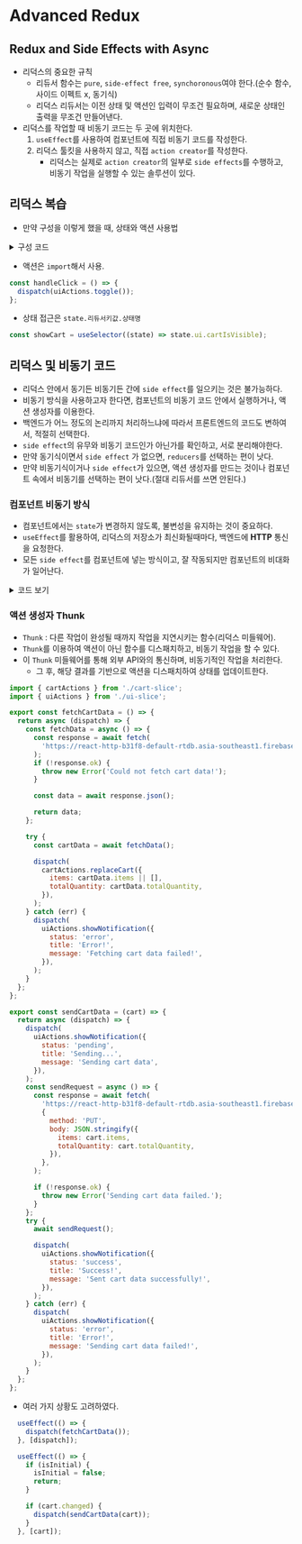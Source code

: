 # Advanced Redux

## Redux and Side Effects with Async

- 리덕스의 중요한 규칙
  - 리듀서 함수는 `pure`, `side-effect free`, `synchoronous`여야 한다.(순수 함수, 사이드 이펙트 x, 동기식)
  - 리덕스 리듀서는 이전 상태 및 액션인 입력이 무조건 필요하며, 새로운 상태인 출력을 무조건 만들어낸다.
- 리덕스를 작업할 때 비동기 코드는 두 곳에 위치한다.
  1. `useEffect`를 사용하여 컴포넌트에 직접 비동기 코드를 작성한다.
  2. 리덕스 툴킷을 사용하지 않고, 직접 `action creator`를 작성한다.
      - 리덕스는 실제로 `action creator`의 일부로 `side effects`를 수행하고, 비동기 작업을 실행할 수 있는 솔루션이 있다.

## 리덕스 복습

- 만약 구성을 이렇게 했을 때, 상태와 액션 사용법

<details>
  <summary>구성 코드</summary>

```javascript
// index.js
import { configureStore } from '@reduxjs/toolkit';
import uiSlice from './ui-slice';

const store = configureStore({
  reducer: {
    ui: uiSlice.reducer,
  },
});

export default store;
```
```javascript
// ui-slice.js
import { createSlice } from '@reduxjs/toolkit';

const initialState = {
  cartIsVisible: false,
};

const uiSlice = createSlice({
  name: 'ui',
  initialState,
  reducers: {
    toggle(state) {
      state.cartIsVisible = !state.cartIsVisible;
    },
  },
});

export const uiActions = uiSlice.actions;

export default uiSlice;
``` 
</details>

- 액션은 `import`해서 사용.

```javascript
const handleClick = () => {
  dispatch(uiActions.toggle());
};
```

- 상태 접근은 `state.리듀서키값.상태명`

```javascript
const showCart = useSelector((state) => state.ui.cartIsVisible);
```

## 리덕스 및 비동기 코드

- 리덕스 안에서 동기든 비동기든 간에 `side effect`를 일으키는 것은 불가능하다.
- 비동기 방식을 사용하고자 한다면, 컴포넌트의 비동기 코드 안에서 실행하거나, 액션 생성자를 이용한다.
- 백엔드가 어느 정도의 논리까지 처리하느냐에 따라서 프론트엔드의 코드도 변하여서, 적절히 선택한다.
- `side effect`의 유무와 비동기 코드인가 아닌가를 확인하고, 서로 분리해야한다.
- 만약 동기식이면서 `side effect` 가 없으면, `reducers`를 선택하는 편이 낫다.
- 만약 비동기식이거나 `side effect`가 있으면, 액션 생성자를 만드는 것이나 컴포넌트 속에서 비동기를 선택하는 편이 낫다.(절대 리듀서를 쓰면 안된다.)

### 컴포넌트 비동기 방식

- 컴포넌트에서는 `state`가 변경하지 않도록, 불변성을 유지하는 것이 중요하다.
- `useEffect`를 활용하여, 리덕스의 저장소가 최신화될때마다, 백엔드에 **HTTP** 통신을 요청한다.
- 모든 `side effect`를 컴포넌트에 넣는 방식이고, 잘 작동되지만 컴포넌트의 비대화가 일어난다.

<details>
  <summary>코드 보기</summary>

```javascript
import { useDispatch, useSelector } from 'react-redux';
import { useEffect } from 'react';

import Cart from './components/Cart/Cart';
import Layout from './components/Layout/Layout';
import Products from './components/Shop/Products';
import { uiActions } from './components/store/ui-slice';
import Notification from './components/UI/Notification';

let isInitial = true;

function App() {
  const dispatch = useDispatch();

  const showCart = useSelector((state) => state.ui.cartIsVisible);
  const cart = useSelector((state) => state.cart.items);
  const notification = useSelector((state) => state.ui.notification);

  useEffect(() => {
    const sendCartData = async () => {
      dispatch(
        uiActions.showNotification({
          status: 'pending',
          title: 'Sending...',
          message: 'Sending cart data',
        }),
      );

      const response = await fetch(
        'https://파이어베이스링크',
        {
          method: 'PUT',
          body: JSON.stringify(cart),
        },
      );

      if (!response.ok) {
        dispatch(
          uiActions.showNotification({
            status: 'error',
            title: 'Error!',
            message: 'Sending cart data failed!',
          }),
        );
      }

      dispatch(
        uiActions.showNotification({
          status: 'success',
          title: 'Success!',
          message: 'Sent cart data successfully!',
        }),
      );
    };

    if (isInitial) {
      isInitial = false;
      return;
    }

    sendCartData();
  }, [cart]);

  return (
    <>
      {notification && (
        <Notification
          status={notification.status}
          title={notification.title}
          message={notification.message}
        />
      )}
      <Layout>
        {showCart && <Cart />}
        <Products />
      </Layout>
    </>
  );
}

export default App;
```
</details>

### 액션 생성자 Thunk

- `Thunk` : 다른 작업이 완성될 때까지 작업을 지연시키는 함수(리덕스 미들웨어).
- `Thunk`를 이용하여 액션이 아닌 함수를 디스패치하고, 비동기 작업을 할 수 있다.
- 이 `Thunk` 미들웨어를 통해 외부 API와의 통신하며, 비동기적인 작업을 처리한다.
  - 그 후, 해당 결과를 기반으로 액션을 디스패치하여 상태를 업데이트한다.

```javascript
import { cartActions } from './cart-slice';
import { uiActions } from './ui-slice';

export const fetchCartData = () => {
  return async (dispatch) => {
    const fetchData = async () => {
      const response = await fetch(
        'https://react-http-b31f8-default-rtdb.asia-southeast1.firebasedatabase.app/cart.json',
      );
      if (!response.ok) {
        throw new Error('Could not fetch cart data!');
      }

      const data = await response.json();

      return data;
    };

    try {
      const cartData = await fetchData();

      dispatch(
        cartActions.replaceCart({
          items: cartData.items || [],
          totalQuantity: cartData.totalQuantity,
        }),
      );
    } catch (err) {
      dispatch(
        uiActions.showNotification({
          status: 'error',
          title: 'Error!',
          message: 'Fetching cart data failed!',
        }),
      );
    }
  };
};

export const sendCartData = (cart) => {
  return async (dispatch) => {
    dispatch(
      uiActions.showNotification({
        status: 'pending',
        title: 'Sending...',
        message: 'Sending cart data',
      }),
    );
    const sendRequest = async () => {
      const response = await fetch(
        'https://react-http-b31f8-default-rtdb.asia-southeast1.firebasedatabase.app/cart.json',
        {
          method: 'PUT',
          body: JSON.stringify({
            items: cart.items,
            totalQuantity: cart.totalQuantity,
          }),
        },
      );

      if (!response.ok) {
        throw new Error('Sending cart data failed.');
      }
    };
    try {
      await sendRequest();

      dispatch(
        uiActions.showNotification({
          status: 'success',
          title: 'Success!',
          message: 'Sent cart data successfully!',
        }),
      );
    } catch (err) {
      dispatch(
        uiActions.showNotification({
          status: 'error',
          title: 'Error!',
          message: 'Sending cart data failed!',
        }),
      );
    }
  };
};
```

- 여러 가지 상황도 고려하였다.

```javascript
  useEffect(() => {
    dispatch(fetchCartData());
  }, [dispatch]);

  useEffect(() => {
    if (isInitial) {
      isInitial = false;
      return;
    }

    if (cart.changed) {
      dispatch(sendCartData(cart));
    }
  }, [cart]);
```





